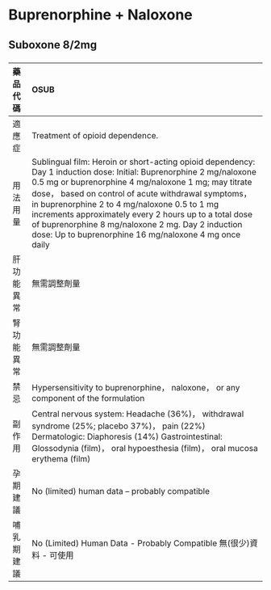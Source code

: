 # Buprenorphine + Naloxone

## Suboxone 8/2mg

##### 

| 藥品代碼   | OSUB                                                                                                                                                                                                                                                                                                                                                                                                                                                         |
|:-----------|:-------------------------------------------------------------------------------------------------------------------------------------------------------------------------------------------------------------------------------------------------------------------------------------------------------------------------------------------------------------------------------------------------------------------------------------------------------------|
| 適應症     | Treatment of opioid dependence.                                                                                                                                                                                                                                                                                                                                                                                                                              |
| 用法用量   | Sublingual film: Heroin or short-acting opioid dependency: Day 1 induction dose: Initial: Buprenorphine 2 mg/naloxone 0.5 mg or buprenorphine 4 mg/naloxone 1 mg; may titrate dose， based on control of acute withdrawal symptoms， in buprenorphine 2 to 4 mg/naloxone 0.5 to 1 mg increments approximately every 2 hours up to a total dose of buprenorphine 8 mg/naloxone 2 mg. Day 2 induction dose: Up to buprenorphine 16 mg/naloxone 4 mg once daily |
| 肝功能異常 | 無需調整劑量                                                                                                                                                                                                                                                                                                                                                                                                                                                 |
| 腎功能異常 | 無需調整劑量                                                                                                                                                                                                                                                                                                                                                                                                                                                 |
| 禁忌       | Hypersensitivity to buprenorphine， naloxone， or any component of the formulation                                                                                                                                                                                                                                                                                                                                                                           |
| 副作用     | Central nervous system: Headache (36%)， withdrawal syndrome (25%; placebo 37%)， pain (22%) Dermatologic: Diaphoresis (14%) Gastrointestinal: Glossodynia (film)， oral hypoesthesia (film)， oral mucosa erythema (film)                                                                                                                                                                                                                                   |
| 孕期建議   | No (limited) human data – probably compatible                                                                                                                                                                                                                                                                                                                                                                                                                |
| 哺乳期建議 | No (Limited) Human Data - Probably Compatible 無(很少)資料 - 可使用                                                                                                                                                                                                                                                                                                                                                                                          |

